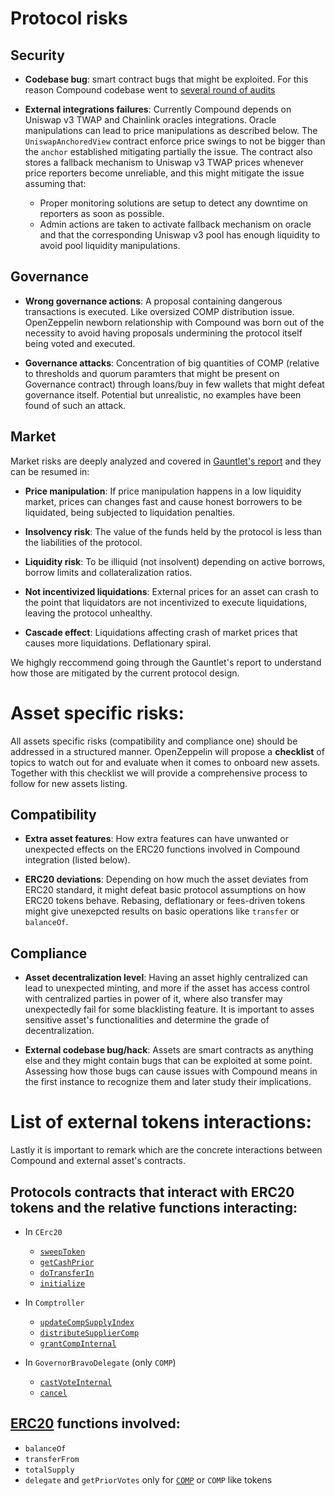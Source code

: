 
# Protocol risks

## Security

- **Codebase bug**: smart contract bugs that might be exploited. For this reason Compound codebase went to [several round of audits](https://compound.finance/docs/security)

- **External integrations failures**: Currently Compound depends on Uniswap v3 TWAP and Chainlink oracles integrations. Oracle manipulations can lead to price manipulations as described below. The `UniswapAnchoredView` contract enforce price swings to not be bigger than the `anchor` established mitigating partially the issue. The contract also stores a fallback mechanism to Uniswap v3 TWAP prices whenever price reporters become unreliable, and this might mitigate the issue assuming that:
    - Proper monitoring solutions are setup to detect any downtime on reporters as soon as possible.
    - Admin actions are taken to activate fallback mechanism on oracle and that the corresponding Uniswap v3 pool has enough liquidity to avoid pool liquidity manipulations.

## Governance

- **Wrong governance actions**: A proposal containing dangerous transactions is executed. Like oversized COMP distribution issue. OpenZeppelin newborn relationship with Compound was born out of the necessity to avoid having proposals undermining the protocol itself being voted and executed.

- **Governance attacks**: Concentration of big quantities of COMP (relative to thresholds and quorum paramters that might be present on Governance contract) through loans/buy in few wallets that might defeat governance itself. Potential but unrealistic, no examples have been found of such an attack.

## Market

Market risks are deeply analyzed and covered in [Gauntlet's report](https://gauntlet.network/reports/compound) and they can be resumed in:

- **Price manipulation**: If price manipulation happens in a low liquidity market, prices can changes fast and cause honest borrowers to be liquidated, being subjected to liquidation penalties.

- **Insolvency risk**: The value of the funds held by the protocol is less than the liabilities of the protocol.

- **Liquidity risk**: To be illiquid (not insolvent) depending on active borrows, borrow limits and collateralization ratios.

- **Not incentivized liquidations**: External prices for an asset can crash to the point that liquidators are not incentivized to execute liquidations, leaving the protocol unhealthy.

- **Cascade effect**: Liquidations affecting crash of market prices that causes more liquidations. Deflationary spiral.

We highgly reccommend going through the Gauntlet's report to understand how those are mitigated by the current protocol design.

# Asset specific risks:

All assets specific risks (compatibility and compliance one) should be addressed in a structured manner. OpenZeppelin will propose a **checklist** of topics to watch out for and evaluate when it comes to onboard new assets. Together with this checklist we will provide a comprehensive process to follow for new assets listing.

## Compatibility

- **Extra asset features**: How extra features can have unwanted or unexpected effects on the ERC20 functions involved in Compound integration (listed below).

- **ERC20 deviations**: Depending on how much the asset deviates from ERC20 standard, it might defeat basic protocol assumptions on how ERC20 tokens behave. Rebasing, deflationary or fees-driven tokens might give unexepcted results on basic operations like `transfer` or `balanceOf`.

## Compliance

- **Asset decentralization level**: Having an asset highly centralized can lead to unexpected minting, and more if the asset has access control with centralized parties in power of it, where also transfer may unexpectedly fail for some blacklisting feature. It is important to asses sensitive asset's functionalities and determine the grade of decentralization.

- **External codebase bug/hack**: Assets are smart contracts as anything else and they might contain bugs that can be exploited at some point. Assessing how those bugs can cause issues with Compound means in the first instance to recognize them and later study their implications.

# List of external tokens interactions:

Lastly it is important to remark which are the concrete interactions between Compound and external asset's contracts.

## Protocols contracts that interact with ERC20 tokens and the relative functions interacting:

- In `CErc20`
    - [`sweepToken`](https://etherscan.io/address/0x3363bae2fc44da742df13cd3ee94b6bb868ea376#code#F1#L124)
    - [`getCashPrior`](https://etherscan.io/address/0x3363bae2fc44da742df13cd3ee94b6bb868ea376#code#F1#L147)
    - [`doTransferIn`](https://etherscan.io/address/0x3363bae2fc44da742df13cd3ee94b6bb868ea376#code#F1#L161)
    - [`initialize`](https://etherscan.io/address/0x3363bae2fc44da742df13cd3ee94b6bb868ea376#code#F1#L26)

- In `Comptroller`
    - [`updateCompSupplyIndex`](https://etherscan.io/address/0xbafe01ff935c7305907c33bf824352ee5979b526#code#F4#L1184)
    - [`distributeSupplierComp`](https://etherscan.io/address/0xbafe01ff935c7305907c33bf824352ee5979b526#code#F4#L1226)
    - [`grantCompInternal`](https://etherscan.io/address/0xbafe01ff935c7305907c33bf824352ee5979b526#code#F4#L1371)

- In `GovernorBravoDelegate` (only `COMP`)
    - [`castVoteInternal`](https://etherscan.io/address/0x563a63d650a5d259abae9248dddc6867813d3f87#code#F1#L266)
    - [`cancel`](https://etherscan.io/address/0x563a63d650a5d259abae9248dddc6867813d3f87#code#F1#L156)

## [ERC20](https://eips.ethereum.org/EIPS/eip-20#methods) functions involved:

- `balanceOf`
- `transferFrom`
- `totalSupply`
- `delegate` and `getPriorVotes` only for [`COMP`](https://etherscan.io/address/0xc00e94cb662c3520282e6f5717214004a7f26888#code) or `COMP` like tokens